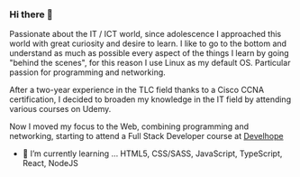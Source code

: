 ### Hi there 👋

Passionate about the IT / ICT world, since adolescence I approached this world with great curiosity and desire to learn. I like to go to the bottom and understand as much as possible every aspect of the things I learn by going "behind the scenes", for this reason I use Linux as my default OS. Particular passion for programming and networking.

After a two-year experience in the TLC field thanks to a Cisco CCNA certification, I decided to broaden my knowledge in the IT field by attending various courses on Udemy.

Now I moved my focus to the Web, combining programming and networking, starting to attend a Full Stack Developer course at <a href="http://www.develhope.co">Develhope</a>

- 🌱 I’m currently learning ... HTML5, CSS/SASS, JavaScript, TypeScript, React, NodeJS

<!--
**danycnc/danycnc** is a ✨ _special_ ✨ repository because its `README.md` (this file) appears on your GitHub profile.

Here are some ideas to get you started:

- 🔭 I’m currently working on ...
- 🌱 I’m currently learning ...
- 👯 I’m looking to collaborate on ...
- 🤔 I’m looking for help with ...
- 💬 Ask me about ...
- 📫 How to reach me: ...
- 😄 Pronouns: ...
- ⚡ Fun fact: ...
-->
